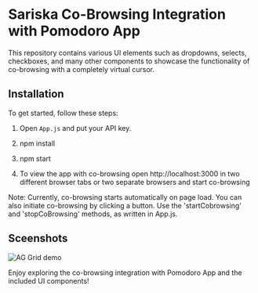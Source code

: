 # Sariska Co-Browsing Integration with Pomodoro App

This repository contains various UI elements such as dropdowns, selects, checkboxes, and many other components to showcase the functionality of co-browsing with a completely virtual cursor.

## Installation

To get started, follow these steps:

1. Open `App.js` and put your API key.

2. npm install

3. npm start

4. To view the app with co-browsing open http://localhost:3000 in two different browser tabs or two separate browsers and start co-browsing


Note: Currently, co-browsing starts automatically on page load. You can also initiate co-browsing by clicking a button. Use the 'startCobrowsing' and 'stopCoBrowsing' methods, as written in App.js.



## Sceenshots

![AG Grid demo](https://s3.ap-south-1.amazonaws.com/sariska.io/Screenshot+2023-10-31+at+6.23.17+PM.png)


Enjoy exploring the co-browsing integration with Pomodoro App and the included UI components!
